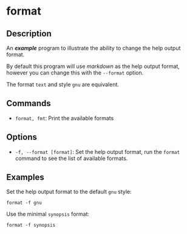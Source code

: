 format
======

## Description

An ***example*** program to illustrate the ability to change the help output format.

By default this program will use *markdown* as the help output format, however
you can change this with the `--format` option.

The format `text` and style `gnu` are equivalent.

## Commands

* `format, fmt`: Print the available formats

## Options

* `-f, --format [format]`: Set the help output format, run the `format` command to see the list of available formats.

## Examples

Set the help output format to the default `gnu` style:

```
format -f gnu
```

Use the minimal `synopsis` format:

```
format -f synopsis
```
